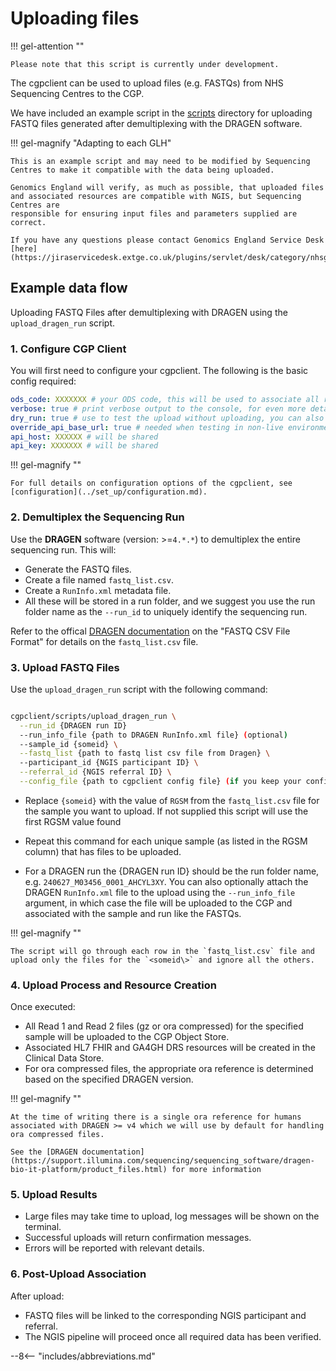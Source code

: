 # Uploading files

!!! gel-attention ""

    Please note that this script is currently under development.

The cgpclient can be used to upload files (e.g. FASTQs) from NHS Sequencing Centres to the CGP.

We have included an example script in the [scripts](https://github.com/NHS-NGS/cgpclient/tree/main/cgpclient/scripts) directory for uploading FASTQ files generated after demultiplexing with the DRAGEN software.

!!! gel-magnify "Adapting to each GLH"

    This is an example script and may need to be modified by Sequencing Centres to make it compatible with the data being uploaded.

    Genomics England will verify, as much as possible, that uploaded files and associated resources are compatible with NGIS, but Sequencing Centres are 
    responsible for ensuring input files and parameters supplied are correct.

    If you have any questions please contact Genomics England Service Desk [here](https://jiraservicedesk.extge.co.uk/plugins/servlet/desk/category/nhsglh)

## Example data flow

Uploading FASTQ Files after demultiplexing with DRAGEN using the `upload_dragen_run` script.

### 1. Configure CGP Client

You will first need to configure your cgpclient. The following is the basic config required:
 
``` yaml
ods_code: XXXXXXX # your ODS code, this will be used to associate all resources with your organisation
verbose: true # print verbose output to the console, for even more detail you can use --debug or debug: true
dry_run: true # use to test the upload without uploading, you can also use the --dry_run command line argument, exclude or set to false to upload the data
override_api_base_url: true # needed when testing in non-live environments
api_host: XXXXXX # will be shared
api_key: XXXXXXX # will be shared
```

!!! gel-magnify ""

    For full details on configuration options of the cgpclient, see [configuration](../set_up/configuration.md).

### 2. Demultiplex the Sequencing Run

Use the **DRAGEN** software (version: >=`4.*.*`) to demultiplex the entire sequencing run. This will:

- Generate the FASTQ files.
- Create a file named `fastq_list.csv`.
- Create a `RunInfo.xml` metadata file.
- All these will be stored in a run folder, and we suggest you use the run folder name as the `--run_id` to uniquely identify the sequencing run.

Refer to the offical [DRAGEN documentation](https://support-docs.illumina.com/SW/DRAGEN_v39/Content/SW/DRAGEN/Inputfiles_fDG.htm) on the "FASTQ CSV File Format" for details on the `fastq_list.csv` file.

### 3. Upload FASTQ Files

Use the `upload_dragen_run` script with the following command:

``` bash

cgpclient/scripts/upload_dragen_run \
  --run_id {DRAGEN run ID}
  --run_info_file {path to DRAGEN RunInfo.xml file} (optional)
  --sample_id {someid} \
  --fastq_list {path to fastq list csv file from Dragen} \ 
  --participant_id {NGIS participant ID} \
  --referral_id {NGIS referral ID} \
  --config_file {path to cgpclient config file} (if you keep your config in ~/.cgpclient/config.yaml this file will be read by default and you don't need to specify it here)

```

- Replace `{someid}` with the value of `RGSM` from the `fastq_list.csv` file for the sample you want to upload. If not supplied this script will use the first RGSM value found
- Repeat this command for each unique sample (as listed in the RGSM column) that has files to be uploaded.

- For a DRAGEN run the {DRAGEN run ID} should be the run folder name, e.g. `240627_M03456_0001_AHCYL3XY`. You can also optionally attach the DRAGEN `RunInfo.xml` file to the upload using the `--run_info_file` argument, in which case the file will be uploaded to the CGP and associated with the sample and run like the FASTQs.

!!! gel-magnify ""

    The script will go through each row in the `fastq_list.csv` file and upload only the files for the `<someid\>` and ignore all the others.

    
### 4. Upload Process and Resource Creation

Once executed:

- All Read 1 and Read 2 files (gz or ora compressed) for the specified sample will be uploaded to the CGP Object Store.
- Associated HL7 FHIR and GA4GH DRS resources will be created in the Clinical Data Store.
- For ora compressed files, the appropriate ora reference is determined based on the specified DRAGEN version.

!!! gel-magnify ""

    At the time of writing there is a single ora reference for humans associated with DRAGEN >= v4 which we will use by default for handling ora compressed files.

    See the [DRAGEN documentation](https://support.illumina.com/sequencing/sequencing_software/dragen-bio-it-platform/product_files.html) for more information 

### 5. Upload Results

- Large files may take time to upload, log messages will be shown on the terminal. 
- Successful uploads will return confirmation messages.
- Errors will be reported with relevant details.

### 6. Post-Upload Association

After upload:

- FASTQ files will be linked to the corresponding NGIS participant and referral.
- The NGIS pipeline will proceed once all required data has been verified.

--8<-- "includes/abbreviations.md"
